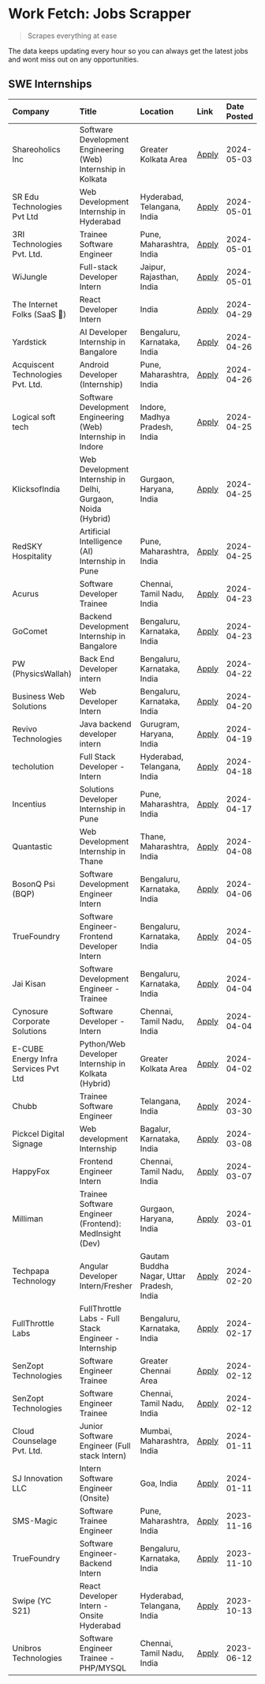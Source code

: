 # Work Fetch: Jobs Scrapper
> Scrapes everything at ease

The data keeps updating every hour so you can always get the latest jobs and wont miss out on any opportunities.

## SWE Internships
<!--START_SECTION:workfetch-->
| Company                              | Title                                                        | Location                                  | Link                                                                                                                                                                                                                                                                                         | Date Posted   |
|:-------------------------------------|:-------------------------------------------------------------|:------------------------------------------|:---------------------------------------------------------------------------------------------------------------------------------------------------------------------------------------------------------------------------------------------------------------------------------------------|:--------------|
| Shareoholics Inc                     | Software Development Engineering (Web) Internship in Kolkata | Greater Kolkata Area                      | [Apply](https://in.linkedin.com/jobs/view/software-development-engineering-web-internship-in-kolkata-at-shareoholics-inc-3917065308?position=28&pageNum=0&refId=M75LWfHtruZGduxA%2BO1Omw%3D%3D&trackingId=A2yye2iEjNifu%2B4b4vhc2A%3D%3D&trk=public_jobs_jserp-result_search-card)           | 2024-05-03    |
| SR Edu Technologies Pvt Ltd          | Web Development Internship in Hyderabad                      | Hyderabad, Telangana, India               | [Apply](https://in.linkedin.com/jobs/view/web-development-internship-in-hyderabad-at-sr-edu-technologies-pvt-ltd-3915582854?position=36&pageNum=0&refId=M75LWfHtruZGduxA%2BO1Omw%3D%3D&trackingId=t18OeW%2FGcodpFUbrHccuWg%3D%3D&trk=public_jobs_jserp-result_search-card)                   | 2024-05-01    |
| 3RI Technologies Pvt. Ltd.           | Trainee Software Engineer                                    | Pune, Maharashtra, India                  | [Apply](https://in.linkedin.com/jobs/view/trainee-software-engineer-at-3ri-technologies-pvt-ltd-3912869178?position=53&pageNum=0&refId=M75LWfHtruZGduxA%2BO1Omw%3D%3D&trackingId=d8YKkVqB1qbAdNVbDjN6eg%3D%3D&trk=public_jobs_jserp-result_search-card)                                      | 2024-05-01    |
| WiJungle                             | Full-stack Developer Intern                                  | Jaipur, Rajasthan, India                  | [Apply](https://in.linkedin.com/jobs/view/full-stack-developer-intern-at-wijungle-3912864543?position=60&pageNum=0&refId=M75LWfHtruZGduxA%2BO1Omw%3D%3D&trackingId=IRoiWsQCNfIP07iGqs%2FPtQ%3D%3D&trk=public_jobs_jserp-result_search-card)                                                  | 2024-05-01    |
| The Internet Folks (SaaS 🚀)          | React Developer Intern                                       | India                                     | [Apply](https://in.linkedin.com/jobs/view/react-developer-intern-at-the-internet-folks-saas-%F0%9F%9A%80-3911499052?position=52&pageNum=0&refId=M75LWfHtruZGduxA%2BO1Omw%3D%3D&trackingId=ujlwx8iCFws9Tra90LLuPw%3D%3D&trk=public_jobs_jserp-result_search-card)                             | 2024-04-29    |
| Yardstick                            | AI Developer Internship in Bangalore                         | Bengaluru, Karnataka, India               | [Apply](https://in.linkedin.com/jobs/view/ai-developer-internship-in-bangalore-at-yardstick-3912040150?position=20&pageNum=0&refId=M75LWfHtruZGduxA%2BO1Omw%3D%3D&trackingId=KzJq%2F%2FmuaTPFTYVtciQ2Mg%3D%3D&trk=public_jobs_jserp-result_search-card)                                      | 2024-04-26    |
| Acquiscent Technologies Pvt. Ltd.    | Android Developer (Internship)                               | Pune, Maharashtra, India                  | [Apply](https://in.linkedin.com/jobs/view/android-developer-internship-at-acquiscent-technologies-pvt-ltd-3909395375?position=39&pageNum=0&refId=M75LWfHtruZGduxA%2BO1Omw%3D%3D&trackingId=7T7n9mz%2BSNWXzkDlmOdBfQ%3D%3D&trk=public_jobs_jserp-result_search-card)                          | 2024-04-26    |
| Logical soft tech                    | Software Development Engineering (Web) Internship in Indore  | Indore, Madhya Pradesh, India             | [Apply](https://in.linkedin.com/jobs/view/software-development-engineering-web-internship-in-indore-at-logical-soft-tech-3911339813?position=17&pageNum=0&refId=M75LWfHtruZGduxA%2BO1Omw%3D%3D&trackingId=StieivEFVuhbNB5UfCRtSw%3D%3D&trk=public_jobs_jserp-result_search-card)             | 2024-04-25    |
| KlicksofIndia                        | Web Development Internship in Delhi, Gurgaon, Noida (Hybrid) | Gurgaon, Haryana, India                   | [Apply](https://in.linkedin.com/jobs/view/web-development-internship-in-delhi-gurgaon-noida-hybrid-at-klicksofindia-3911339800?position=54&pageNum=0&refId=M75LWfHtruZGduxA%2BO1Omw%3D%3D&trackingId=ksvD24E86IBvwNSfc5VuEQ%3D%3D&trk=public_jobs_jserp-result_search-card)                  | 2024-04-25    |
| RedSKY Hospitality                   | Artificial Intelligence (AI) Internship in Pune              | Pune, Maharashtra, India                  | [Apply](https://in.linkedin.com/jobs/view/artificial-intelligence-ai-internship-in-pune-at-redsky-hospitality-3911339766?position=55&pageNum=0&refId=M75LWfHtruZGduxA%2BO1Omw%3D%3D&trackingId=Urge4lnLIGXc3gNxrgT9JQ%3D%3D&trk=public_jobs_jserp-result_search-card)                        | 2024-04-25    |
| Acurus                               | Software Developer Trainee                                   | Chennai, Tamil Nadu, India                | [Apply](https://in.linkedin.com/jobs/view/software-developer-trainee-at-acurus-3907363844?position=14&pageNum=0&refId=M75LWfHtruZGduxA%2BO1Omw%3D%3D&trackingId=0YwotEl3oYMBkVBabzcaFA%3D%3D&trk=public_jobs_jserp-result_search-card)                                                       | 2024-04-23    |
| GoComet                              | Backend Development Internship in Bangalore                  | Bengaluru, Karnataka, India               | [Apply](https://in.linkedin.com/jobs/view/backend-development-internship-in-bangalore-at-gocomet-3908958124?position=57&pageNum=0&refId=M75LWfHtruZGduxA%2BO1Omw%3D%3D&trackingId=CjJ3ylCo9rSbFCA4iX8JPw%3D%3D&trk=public_jobs_jserp-result_search-card)                                     | 2024-04-23    |
| PW (PhysicsWallah)                   | Back End Developer intern                                    | Bengaluru, Karnataka, India               | [Apply](https://in.linkedin.com/jobs/view/back-end-developer-intern-at-pw-physicswallah-3907293630?position=15&pageNum=0&refId=M75LWfHtruZGduxA%2BO1Omw%3D%3D&trackingId=HhzZL8k%2FhTTGYyJ%2BXiQiGw%3D%3D&trk=public_jobs_jserp-result_search-card)                                          | 2024-04-22    |
| Business Web Solutions               | Web Developer Intern                                         | Bengaluru, Karnataka, India               | [Apply](https://in.linkedin.com/jobs/view/web-developer-intern-at-business-web-solutions-3906717928?position=11&pageNum=0&refId=M75LWfHtruZGduxA%2BO1Omw%3D%3D&trackingId=y6zbCUDIdNWLcRX8EzEDLg%3D%3D&trk=public_jobs_jserp-result_search-card)                                             | 2024-04-20    |
| Revivo Technologies                  | Java backend developer intern                                | Gurugram, Haryana, India                  | [Apply](https://in.linkedin.com/jobs/view/java-backend-developer-intern-at-revivo-technologies-3906034446?position=23&pageNum=0&refId=M75LWfHtruZGduxA%2BO1Omw%3D%3D&trackingId=CIhlRMud%2BLr6AgK%2BrOLkVA%3D%3D&trk=public_jobs_jserp-result_search-card)                                   | 2024-04-19    |
| techolution                          | Full Stack Developer - Intern                                | Hyderabad, Telangana, India               | [Apply](https://in.linkedin.com/jobs/view/full-stack-developer-intern-at-techolution-3904814977?position=27&pageNum=0&refId=M75LWfHtruZGduxA%2BO1Omw%3D%3D&trackingId=2aYpnADwmY1i8ZUQJnvFtg%3D%3D&trk=public_jobs_jserp-result_search-card)                                                 | 2024-04-18    |
| Incentius                            | Solutions Developer Internship in Pune                       | Pune, Maharashtra, India                  | [Apply](https://in.linkedin.com/jobs/view/solutions-developer-internship-in-pune-at-incentius-3904329499?position=8&pageNum=0&refId=M75LWfHtruZGduxA%2BO1Omw%3D%3D&trackingId=lnAy9dWlrbu%2Frt0vaV0O2Q%3D%3D&trk=public_jobs_jserp-result_search-card)                                       | 2024-04-17    |
| Quantastic                           | Web Development Internship in Thane                          | Thane, Maharashtra, India                 | [Apply](https://in.linkedin.com/jobs/view/web-development-internship-in-thane-at-quantastic-3888221292?position=45&pageNum=0&refId=M75LWfHtruZGduxA%2BO1Omw%3D%3D&trackingId=9mIp9T2Nq0etVRh7e2hbyQ%3D%3D&trk=public_jobs_jserp-result_search-card)                                          | 2024-04-08    |
| BosonQ Psi (BQP)                     | Software Development Engineer Intern                         | Bengaluru, Karnataka, India               | [Apply](https://in.linkedin.com/jobs/view/software-development-engineer-intern-at-bosonq-psi-bqp-3888328596?position=21&pageNum=0&refId=M75LWfHtruZGduxA%2BO1Omw%3D%3D&trackingId=D6maoNhtcb8FQyEyCXv8cQ%3D%3D&trk=public_jobs_jserp-result_search-card)                                     | 2024-04-06    |
| TrueFoundry                          | Software Engineer- Frontend Developer Intern                 | Bengaluru, Karnataka, India               | [Apply](https://in.linkedin.com/jobs/view/software-engineer-frontend-developer-intern-at-truefoundry-3887320206?position=10&pageNum=0&refId=M75LWfHtruZGduxA%2BO1Omw%3D%3D&trackingId=2DxA2wL6EYop48EET5pQlg%3D%3D&trk=public_jobs_jserp-result_search-card)                                 | 2024-04-05    |
| Jai Kisan                            | Software Development Engineer - Trainee                      | Bengaluru, Karnataka, India               | [Apply](https://in.linkedin.com/jobs/view/software-development-engineer-trainee-at-jai-kisan-3913911193?position=13&pageNum=0&refId=M75LWfHtruZGduxA%2BO1Omw%3D%3D&trackingId=ETbN%2FR7b45bIpFCic6PQAA%3D%3D&trk=public_jobs_jserp-result_search-card)                                       | 2024-04-04    |
| Cynosure Corporate Solutions         | Software Developer -Intern                                   | Chennai, Tamil Nadu, India                | [Apply](https://in.linkedin.com/jobs/view/software-developer-intern-at-cynosure-corporate-solutions-3884767755?position=16&pageNum=0&refId=M75LWfHtruZGduxA%2BO1Omw%3D%3D&trackingId=TKTOxSKmp4yZccfZs7FbQQ%3D%3D&trk=public_jobs_jserp-result_search-card)                                  | 2024-04-04    |
| E-CUBE Energy Infra Services Pvt Ltd | Python/Web Developer Internship in Kolkata (Hybrid)          | Greater Kolkata Area                      | [Apply](https://in.linkedin.com/jobs/view/python-web-developer-internship-in-kolkata-hybrid-at-e-cube-energy-infra-services-pvt-ltd-3882160442?position=4&pageNum=0&refId=M75LWfHtruZGduxA%2BO1Omw%3D%3D&trackingId=JvOv8EgLRMVby7thtmJ7%2FQ%3D%3D&trk=public_jobs_jserp-result_search-card) | 2024-04-02    |
| Chubb                                | Trainee Software Engineer                                    | Telangana, India                          | [Apply](https://in.linkedin.com/jobs/view/trainee-software-engineer-at-chubb-3909641440?position=12&pageNum=0&refId=M75LWfHtruZGduxA%2BO1Omw%3D%3D&trackingId=olVmC4MVa5k0c2GoR48ctQ%3D%3D&trk=public_jobs_jserp-result_search-card)                                                         | 2024-03-30    |
| Pickcel Digital Signage              | Web development Internship                                   | Bagalur, Karnataka, India                 | [Apply](https://in.linkedin.com/jobs/view/web-development-internship-at-pickcel-digital-signage-3849506118?position=48&pageNum=0&refId=M75LWfHtruZGduxA%2BO1Omw%3D%3D&trackingId=3mUG%2BFY7YJjpflNJk5MClg%3D%3D&trk=public_jobs_jserp-result_search-card)                                    | 2024-03-08    |
| HappyFox                             | Frontend Engineer Intern                                     | Chennai, Tamil Nadu, India                | [Apply](https://in.linkedin.com/jobs/view/frontend-engineer-intern-at-happyfox-3848357951?position=46&pageNum=0&refId=M75LWfHtruZGduxA%2BO1Omw%3D%3D&trackingId=ARoP%2FM1FeAEEuKDKB2s8xA%3D%3D&trk=public_jobs_jserp-result_search-card)                                                     | 2024-03-07    |
| Milliman                             | Trainee Software Engineer (Frontend): MedInsight (Dev)       | Gurgaon, Haryana, India                   | [Apply](https://in.linkedin.com/jobs/view/trainee-software-engineer-frontend-medinsight-dev-at-milliman-3792874280?position=6&pageNum=0&refId=M75LWfHtruZGduxA%2BO1Omw%3D%3D&trackingId=yfD7BoVHvO1rB8SzbfvVog%3D%3D&trk=public_jobs_jserp-result_search-card)                               | 2024-03-01    |
| Techpapa Technology                  | Angular Developer Intern/Fresher                             | Gautam Buddha Nagar, Uttar Pradesh, India | [Apply](https://in.linkedin.com/jobs/view/angular-developer-intern-fresher-at-techpapa-technology-3834305862?position=59&pageNum=0&refId=M75LWfHtruZGduxA%2BO1Omw%3D%3D&trackingId=QeXLnT9LIAT3K8c0r%2BssbQ%3D%3D&trk=public_jobs_jserp-result_search-card)                                  | 2024-02-20    |
| FullThrottle Labs                    | FullThrottle Labs - Full Stack Engineer - Internship         | Bengaluru, Karnataka, India               | [Apply](https://in.linkedin.com/jobs/view/fullthrottle-labs-full-stack-engineer-internship-at-fullthrottle-labs-3829636016?position=51&pageNum=0&refId=M75LWfHtruZGduxA%2BO1Omw%3D%3D&trackingId=25dESA9NVKbiW1pWcANvcg%3D%3D&trk=public_jobs_jserp-result_search-card)                      | 2024-02-17    |
| SenZopt Technologies                 | Software Engineer Trainee                                    | Greater Chennai Area                      | [Apply](https://in.linkedin.com/jobs/view/software-engineer-trainee-at-senzopt-technologies-3827688781?position=29&pageNum=0&refId=M75LWfHtruZGduxA%2BO1Omw%3D%3D&trackingId=WFwVbzhr4J1%2FlmlJUPnauw%3D%3D&trk=public_jobs_jserp-result_search-card)                                        | 2024-02-12    |
| SenZopt Technologies                 | Software Engineer Trainee                                    | Chennai, Tamil Nadu, India                | [Apply](https://in.linkedin.com/jobs/view/software-engineer-trainee-at-senzopt-technologies-3827686880?position=43&pageNum=0&refId=M75LWfHtruZGduxA%2BO1Omw%3D%3D&trackingId=DbDrjSwFWxOpl4JaVxnu5A%3D%3D&trk=public_jobs_jserp-result_search-card)                                          | 2024-02-12    |
| Cloud Counselage Pvt. Ltd.           | Junior Software Engineer (Full stack Intern)                 | Mumbai, Maharashtra, India                | [Apply](https://in.linkedin.com/jobs/view/junior-software-engineer-full-stack-intern-at-cloud-counselage-pvt-ltd-3803132814?position=22&pageNum=0&refId=M75LWfHtruZGduxA%2BO1Omw%3D%3D&trackingId=aPTebXwegRItYMAJJjpDiA%3D%3D&trk=public_jobs_jserp-result_search-card)                     | 2024-01-11    |
| SJ Innovation LLC                    | Intern Software Engineer (Onsite)                            | Goa, India                                | [Apply](https://in.linkedin.com/jobs/view/intern-software-engineer-onsite-at-sj-innovation-llc-3799959011?position=37&pageNum=0&refId=M75LWfHtruZGduxA%2BO1Omw%3D%3D&trackingId=3XPNOWIkOj8eM5VjakyJ8w%3D%3D&trk=public_jobs_jserp-result_search-card)                                       | 2024-01-11    |
| SMS-Magic                            | Software Trainee Engineer                                    | Pune, Maharashtra, India                  | [Apply](https://in.linkedin.com/jobs/view/software-trainee-engineer-at-sms-magic-3761409781?position=24&pageNum=0&refId=M75LWfHtruZGduxA%2BO1Omw%3D%3D&trackingId=pinc7HjhnBTfqoZoBOc1JQ%3D%3D&trk=public_jobs_jserp-result_search-card)                                                     | 2023-11-16    |
| TrueFoundry                          | Software Engineer-Backend Intern                             | Bengaluru, Karnataka, India               | [Apply](https://in.linkedin.com/jobs/view/software-engineer-backend-intern-at-truefoundry-3779508170?position=25&pageNum=0&refId=M75LWfHtruZGduxA%2BO1Omw%3D%3D&trackingId=IiJ%2F5za2i3x8smPoCGHnWA%3D%3D&trk=public_jobs_jserp-result_search-card)                                          | 2023-11-10    |
| Swipe (YC S21)                       | React Developer Intern - Onsite Hyderabad                    | Hyderabad, Telangana, India               | [Apply](https://in.linkedin.com/jobs/view/react-developer-intern-onsite-hyderabad-at-swipe-yc-s21-3737600089?position=32&pageNum=0&refId=M75LWfHtruZGduxA%2BO1Omw%3D%3D&trackingId=6sQuKpeEkky%2B6PAT4Ah%2B2A%3D%3D&trk=public_jobs_jserp-result_search-card)                                | 2023-10-13    |
| Unibros Technologies                 | Software Engineer Trainee - PHP/MYSQL                        | Chennai, Tamil Nadu, India                | [Apply](https://in.linkedin.com/jobs/view/software-engineer-trainee-php-mysql-at-unibros-technologies-3656599241?position=30&pageNum=0&refId=M75LWfHtruZGduxA%2BO1Omw%3D%3D&trackingId=p52RAwj6lh1m9wQ89VTV8A%3D%3D&trk=public_jobs_jserp-result_search-card)                                | 2023-06-12    |
<!--END_SECTION:workfetch-->
